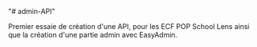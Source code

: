 "# admin-API" 

Premier essaie de création d'une API, pour les ECF POP School Lens ainsi que la création d'une partie admin avec EasyAdmin.
